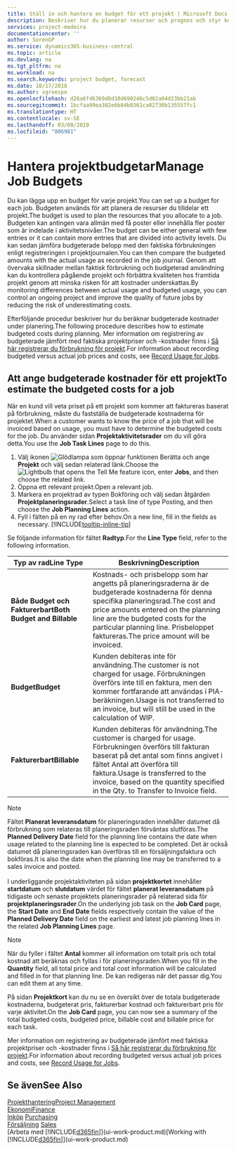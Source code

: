 ```yaml
---
title: Ställ in och hantera en budget för ett projekt | Microsoft Docs
description: Beskriver hur du planerar resurser och prognos och styr kostnader för ett projekt genom att skapa en budget för varje projekt.
services: project-madeira
documentationcenter: ''
author: SorenGP
ms.service: dynamics365-business-central
ms.topic: article
ms.devlang: na
ms.tgt_pltfrm: na
ms.workload: na
ms.search.keywords: project budget, forecast
ms.date: 10/17/2018
ms.author: sgroespe
ms.openlocfilehash: d26a6fd6369d8d10d690246c5d02a04d23bb21ab
ms.sourcegitcommit: 1bcfaa99ea302e6b84b8361ca02730b135557fc1
ms.translationtype: HT
ms.contentlocale: sv-SE
ms.lasthandoff: 03/08/2019
ms.locfileid: "806981"
---
```

# <a name="manage-job-budgets"></a><span data-ttu-id="8ce78-103">Hantera projektbudgetar</span><span class="sxs-lookup"><span data-stu-id="8ce78-103">Manage Job Budgets</span></span>
<span data-ttu-id="8ce78-104">Du kan lägga upp en budget för varje projekt.</span><span class="sxs-lookup"><span data-stu-id="8ce78-104">You can set up a budget for each job.</span></span> <span data-ttu-id="8ce78-105">Budgeten används för att planera de resurser du tilldelar ett projekt.</span><span class="sxs-lookup"><span data-stu-id="8ce78-105">The budget is used to plan the resources that you allocate to a job.</span></span> <span data-ttu-id="8ce78-106">Budgeten kan antingen vara allmän med få poster eller innehålla fler poster som är indelade i aktivitetsnivåer.</span><span class="sxs-lookup"><span data-stu-id="8ce78-106">The budget can be either general with few entries or it can contain more entries that are divided into activity levels.</span></span> <span data-ttu-id="8ce78-107">Du kan sedan jämföra budgeterade belopp med den faktiska förbrukningen enligt registreringen i projektjournalen.</span><span class="sxs-lookup"><span data-stu-id="8ce78-107">You can then compare the budgeted amounts with the actual usage as recorded in the job journal.</span></span> <span data-ttu-id="8ce78-108">Genom att övervaka skillnader mellan faktisk förbrukning och budgeterad användning kan du kontrollera pågående projekt och förbättra kvaliteten hos framtida projekt genom att minska risken för att kostnader underskattas.</span><span class="sxs-lookup"><span data-stu-id="8ce78-108">By monitoring differences between actual usage and budgeted usage, you can control an ongoing project and improve the quality of future jobs by reducing the risk of underestimating costs.</span></span>

<span data-ttu-id="8ce78-109">Efterföljande procedur beskriver hur du beräknar budgeterade kostnader under planering.</span><span class="sxs-lookup"><span data-stu-id="8ce78-109">The following procedure describes how to estimate budgeted costs during planning.</span></span> <span data-ttu-id="8ce78-110">Mer information om registrering av budgeterade jämfört med faktiska projektpriser och -kostnader finns i [Så här registrerar du förbrukning för projekt](projects-how-record-job-usage.md).</span><span class="sxs-lookup"><span data-stu-id="8ce78-110">For information about recording budgeted versus actual job prices and costs, see [Record Usage for Jobs](projects-how-record-job-usage.md).</span></span>  

## <a name="JobBudgetCosts"></a> <span data-ttu-id="8ce78-111">Att ange budgeterade kostnader för ett projekt</span><span class="sxs-lookup"><span data-stu-id="8ce78-111">To estimate the budgeted costs for a job</span></span>
<span data-ttu-id="8ce78-112">När en kund vill veta priset på ett projekt som kommer att faktureras baserat på förbrukning, måste du fastställa de budgeterade kostnaderna för projektet.</span><span class="sxs-lookup"><span data-stu-id="8ce78-112">When a customer wants to know the price of a job that will be invoiced based on usage, you must have to determine the budgeted costs for the job.</span></span> <span data-ttu-id="8ce78-113">Du använder sidan **Projektaktivitetsrader** om du vill göra detta.</span><span class="sxs-lookup"><span data-stu-id="8ce78-113">You use the **Job Task Lines** page to do this.</span></span>

1. <span data-ttu-id="8ce78-114">Välj ikonen ![Glödlampa som öppnar funktionen Berätta](media/ui-search/search_small.png "Berätta vad du vill göra") och ange **Projekt** och välj sedan relaterad länk.</span><span class="sxs-lookup"><span data-stu-id="8ce78-114">Choose the ![Lightbulb that opens the Tell Me feature](media/ui-search/search_small.png "Tell me what you want to do") icon, enter **Jobs**, and then choose the related link.</span></span>  
2. <span data-ttu-id="8ce78-115">Öppna ett relevant projekt.</span><span class="sxs-lookup"><span data-stu-id="8ce78-115">Open a relevant job.</span></span>
3. <span data-ttu-id="8ce78-116">Markera en projektrad av typen Bokföring och välj sedan åtgärden **Projektplaneringsrader**.</span><span class="sxs-lookup"><span data-stu-id="8ce78-116">Select a task line of type Posting, and then choose the **Job Planning Lines** action.</span></span>
4. <span data-ttu-id="8ce78-117">Fyll i fälten på en ny rad efter behov.</span><span class="sxs-lookup"><span data-stu-id="8ce78-117">On a new line, fill in the fields as necessary.</span></span> [!INCLUDE[tooltip-inline-tip](includes/tooltip-inline-tip_md.md)]   

<span data-ttu-id="8ce78-118">Se följande information för fältet **Radtyp**.</span><span class="sxs-lookup"><span data-stu-id="8ce78-118">For the **Line Type** field, refer to the following information.</span></span>  

| <span data-ttu-id="8ce78-119">Typ av rad</span><span class="sxs-lookup"><span data-stu-id="8ce78-119">Line Type</span></span> | <span data-ttu-id="8ce78-120">Beskrivning</span><span class="sxs-lookup"><span data-stu-id="8ce78-120">Description</span></span> |
| --- | --- |
| <span data-ttu-id="8ce78-121">**Både Budget och Fakturerbart**</span><span class="sxs-lookup"><span data-stu-id="8ce78-121">**Both Budget and Billable**</span></span> |<span data-ttu-id="8ce78-122">Kostnads- och prisbelopp som har angetts på planeringsraderna är de budgeterade kostnaderna för denna specifika planeringsrad.</span><span class="sxs-lookup"><span data-stu-id="8ce78-122">The cost and price amounts entered on the planning line are the budgeted costs for the particular planning line.</span></span> <span data-ttu-id="8ce78-123">Prisbeloppet faktureras.</span><span class="sxs-lookup"><span data-stu-id="8ce78-123">The price amount will be invoiced.</span></span> |
| <span data-ttu-id="8ce78-124">**Budget**</span><span class="sxs-lookup"><span data-stu-id="8ce78-124">**Budget**</span></span> |<span data-ttu-id="8ce78-125">Kunden debiteras inte för användning.</span><span class="sxs-lookup"><span data-stu-id="8ce78-125">The customer is not charged for usage.</span></span> <span data-ttu-id="8ce78-126">Förbrukningen överförs inte till en faktura, men den kommer fortfarande att användas i PIA-beräkningen.</span><span class="sxs-lookup"><span data-stu-id="8ce78-126">Usage is not transferred to an invoice, but will still be used in the calculation of WIP.</span></span> |
| <span data-ttu-id="8ce78-127">**Fakturerbart**</span><span class="sxs-lookup"><span data-stu-id="8ce78-127">**Billable**</span></span> |<span data-ttu-id="8ce78-128">Kunden debiteras för användning.</span><span class="sxs-lookup"><span data-stu-id="8ce78-128">The customer is charged for usage.</span></span> <span data-ttu-id="8ce78-129">Förbrukningen överförs till fakturan baserat på det antal som finns angivet i fältet Antal att överföra till faktura.</span><span class="sxs-lookup"><span data-stu-id="8ce78-129">Usage is transferred to the invoice, based on the quantity specified in the Qty. to Transfer to Invoice field.</span></span> |

> [!NOTE]  
> <span data-ttu-id="8ce78-130">Fältet **Planerat leveransdatum** för planeringsraden innehåller datumet då förbrukning som relateras till planeringsraden förväntas slutföras.</span><span class="sxs-lookup"><span data-stu-id="8ce78-130">The **Planned Delivery Date** field for the planning line contains the date when usage related to the planning line is expected to be completed.</span></span> <span data-ttu-id="8ce78-131">Det är också datumet då planeringsraden kan överföras till en försäljningsfaktura och bokföras.</span><span class="sxs-lookup"><span data-stu-id="8ce78-131">It is also the date when the planning line may be transferred to a sales invoice and posted.</span></span> <br /><br /> <span data-ttu-id="8ce78-132">I underliggande projektaktiviteten på sidan **projektkortet** innehåller **startdatum** och **slutdatum** värdet för fältet **planerat leveransdatum** på tidigaste och senaste projektets planeringsrader på relaterad sida för **projektplaneringsrader**.</span><span class="sxs-lookup"><span data-stu-id="8ce78-132">On the underlying job task on the **Job Card** page, the **Start Date** and **End Date** fields respectively contain the value of the **Planned Delivery Date** field on the earliest and latest job planning lines in the related **Job Planning Lines** page.</span></span>

> [!NOTE]  
>   <span data-ttu-id="8ce78-133">När du fyller i fältet **Antal** kommer all information om totalt pris och total kostnad att beräknas och fyllas i för planeringsraden.</span><span class="sxs-lookup"><span data-stu-id="8ce78-133">When you fill in the **Quantity** field, all total price and total cost information will be calculated and filled in for that planning line.</span></span> <span data-ttu-id="8ce78-134">De kan redigeras när det passar dig.</span><span class="sxs-lookup"><span data-stu-id="8ce78-134">You can edit them at any time.</span></span>

<span data-ttu-id="8ce78-135">På sidan **Projektkort** kan du nu se en översikt över de totala budgeterade kostnaderna, budgeterat pris, fakturerbar kostnad och fakturerbart pris för varje aktivitet.</span><span class="sxs-lookup"><span data-stu-id="8ce78-135">On the **Job Card** page, you can now see a summary of the total budgeted costs, budgeted price, billable cost and billable price for each task.</span></span>

<span data-ttu-id="8ce78-136">Mer information om registrering av budgeterade jämfört med faktiska projektpriser och -kostnader finns i [Så här registrerar du förbrukning för projekt](projects-how-record-job-usage.md).</span><span class="sxs-lookup"><span data-stu-id="8ce78-136">For information about recording budgeted versus actual job prices and costs, see [Record Usage for Jobs](projects-how-record-job-usage.md).</span></span>

## <a name="see-also"></a><span data-ttu-id="8ce78-137">Se även</span><span class="sxs-lookup"><span data-stu-id="8ce78-137">See Also</span></span>
[<span data-ttu-id="8ce78-138">Projekthantering</span><span class="sxs-lookup"><span data-stu-id="8ce78-138">Project Management</span></span>](projects-manage-projects.md)  
[<span data-ttu-id="8ce78-139">Ekonomi</span><span class="sxs-lookup"><span data-stu-id="8ce78-139">Finance</span></span>](finance.md)  
<span data-ttu-id="8ce78-140">[Inköp](purchasing-manage-purchasing.md)       </span><span class="sxs-lookup"><span data-stu-id="8ce78-140">[Purchasing](purchasing-manage-purchasing.md)       </span></span>  
<span data-ttu-id="8ce78-141">[Försäljning](sales-manage-sales.md)    </span><span class="sxs-lookup"><span data-stu-id="8ce78-141">[Sales](sales-manage-sales.md)    </span></span>  
<span data-ttu-id="8ce78-142">[Arbeta med [!INCLUDE[d365fin](includes/d365fin_md.md)]](ui-work-product.md)</span><span class="sxs-lookup"><span data-stu-id="8ce78-142">[Working with [!INCLUDE[d365fin](includes/d365fin_md.md)]](ui-work-product.md)</span></span>  
